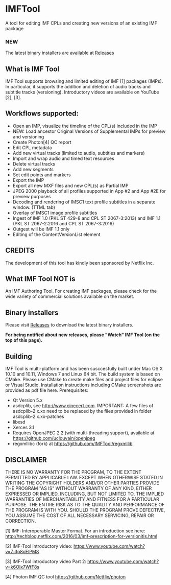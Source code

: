 # IMFTool
A tool for editing IMF CPLs and creating new versions of an existing IMF package

### NEW
The latest binary installers are available at
[Releases](../../releases/)


## What is IMF Tool
IMF Tool supports browsing and limited editing of IMF [1] packages (IMPs).
In particular, it supports the addition and deletion of audio tracks and subtitle tracks (versioning).
Introductory videos are available on YouTube [2], [3].

## Workflows supported:
-	Open an IMP, visualize the timeline of the CPL(s) included in the IMP
-	NEW: Load ancestor Original Versions of Supplemental IMPs for preview and versioning
- 	Create Photon[4] QC report
-	Edit CPL metadata
-	Add new virtual tracks (limited to audio, subtitles and markers)
-	Import and wrap audio and timed text resources
-	Delete virtual tracks
-	Add new segments
-	Set edit points and markers
-	Export the IMP
-	Export all new MXF files and new CPL(s) as Partial IMP 
-	JPEG 2000 playback of all profiles supported in App #2 and App #2E for preview purposes
-	Decoding and rendering of IMSC1 text profile subtitles in a separate window. (TTML tab)
-	Overlay of IMSC1 image profile subtitles
-	Ingest of IMF 1.0 (PKL ST 429-8 and CPL ST 2067-3:2013) and IMF 1.1 (PKL ST 2067-2:2016 and CPL ST 2067-3:2016)
-	Outgest will be IMF 1.1 only
-	Editing of the ContentVersionList element

## CREDITS
The development of this tool has kindly been sponsored by Netflix Inc.

## What IMF Tool NOT is
An IMF Authoring Tool. For creating IMF packages, please check for the wide variety of commercial solutions available on the market.

## Binary installers
Please visit
[Releases](../../releases/)
to download the latest binary installers.

**For being notified about new releases, please "Watch" IMF Tool (on the top of this page).**


## Building
IMF Tool is multi-platform and has been susccesfully built under Mac OS X 10.10 and 10.11, Windows 7 and Linux 64 bit.
The build system is based on CMake. Please use CMake to create make files and project files for eclipse or Visual Studio. Installation instructions including CMake screenshots are provided as pdf file here.
Prerequisites:
-	Qt Version 5.x
-	asdcplib, see http://www.cinecert.com. IMPORTANT: A few files of asdcplib-2.x.xx need to be replaced by the files provided in folder asdcplib-2.x.xx-patches
-	libxsd
-	Xerces 3.1
-	Requires OpenJPEG 2.2 (with multi-threading support), available at https://github.com/uclouvain/openjpeg
-	regxmllibc (fork) at https://github.com/IMFTool/regxmllib

## DISCLAIMER
  THERE IS NO WARRANTY FOR THE PROGRAM, TO THE EXTENT PERMITTED BY
APPLICABLE LAW.  EXCEPT WHEN OTHERWISE STATED IN WRITING THE COPYRIGHT
HOLDERS AND/OR OTHER PARTIES PROVIDE THE PROGRAM "AS IS" WITHOUT WARRANTY
OF ANY KIND, EITHER EXPRESSED OR IMPLIED, INCLUDING, BUT NOT LIMITED TO,
THE IMPLIED WARRANTIES OF MERCHANTABILITY AND FITNESS FOR A PARTICULAR
PURPOSE.  THE ENTIRE RISK AS TO THE QUALITY AND PERFORMANCE OF THE PROGRAM
IS WITH YOU.  SHOULD THE PROGRAM PROVE DEFECTIVE, YOU ASSUME THE COST OF
ALL NECESSARY SERVICING, REPAIR OR CORRECTION.



[1] IMF: Interoperable Master Format. For an introduction see here:
http://techblog.netflix.com/2016/03/imf-prescription-for-versionitis.html

[2] IMF-Tool introductory video: https://www.youtube.com/watch?v=Zi3p8oElPM8

[3] IMF-Tool introductory video Part 2: https://www.youtube.com/watch?v=k6OIx7WfF8s

[4] Photon IMF QC tool https://github.com/Netflix/photon


